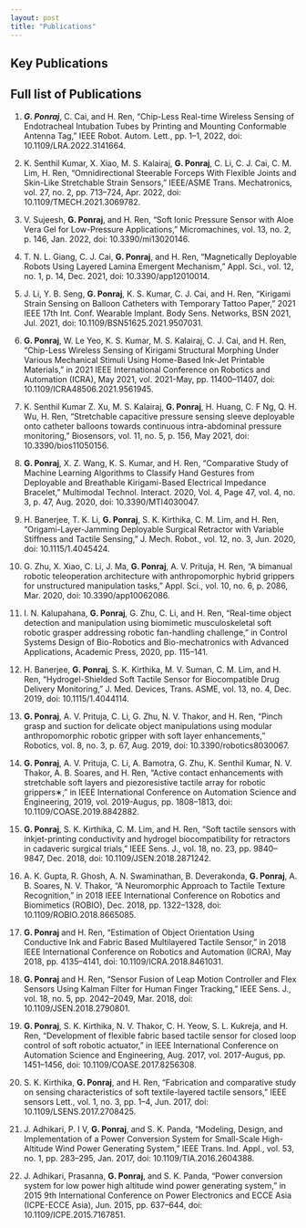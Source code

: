 ```yaml
---
layout: post
title: "Publications"
---
```


## Key Publications

## Full list of Publications

1. <b>_G. Ponraj_</b>, C. Cai, and H. Ren, “Chip-Less Real-time Wireless Sensing of Endotracheal Intubation Tubes by Printing and Mounting Conformable Antenna Tag,” IEEE Robot. Autom. Lett., pp. 1–1, 2022, doi: 10.1109/LRA.2022.3141664.

2. K. Senthil Kumar, X. Xiao, M. S. Kalairaj, <b>G. Ponraj</b>, C. Li, C. J. Cai, C. M. Lim, H. Ren, “Omnidirectional Steerable Forceps With Flexible Joints and Skin-Like Stretchable Strain Sensors,” IEEE/ASME Trans. Mechatronics, vol. 27, no. 2, pp. 713–724, Apr. 2022, doi: 10.1109/TMECH.2021.3069782.

3. V. Sujeesh, <b>G. Ponraj</b>, and H. Ren, “Soft Ionic Pressure Sensor with Aloe Vera Gel for Low-Pressure Applications,” Micromachines, vol. 13, no. 2, p. 146, Jan. 2022, doi: 10.3390/mi13020146.

4. T. N. L. Giang, C. J. Cai, <b>G. Ponraj</b>, and H. Ren, “Magnetically Deployable Robots Using Layered Lamina Emergent Mechanism,” Appl. Sci., vol. 12, no. 1, p. 14, Dec. 2021, doi: 10.3390/app12010014.

5. J. Li, Y. B. Seng, <b>G. Ponraj</b>, K. S. Kumar, C. J. Cai, and H. Ren, “Kirigami Strain Sensing on Balloon Catheters with Temporary Tattoo Paper,” 2021 IEEE 17th Int. Conf. Wearable Implant. Body Sens. Networks, BSN 2021, Jul. 2021, doi: 10.1109/BSN51625.2021.9507031.

6. <b>G. Ponraj</b>, W. Le Yeo, K. S. Kumar, M. S. Kalairaj, C. J. Cai, and H. Ren, “Chip-Less Wireless Sensing of Kirigami Structural Morphing Under Various Mechanical Stimuli Using Home-Based Ink-Jet Printable Materials,” in 2021 IEEE International Conference on Robotics and Automation (ICRA), May 2021, vol. 2021-May, pp. 11400–11407, doi: 10.1109/ICRA48506.2021.9561945.

7. K. Senthil Kumar Z. Xu, M. S. Kalairaj, <b>G. Ponraj</b>, H. Huang, C. F Ng, Q. H. Wu, H. Ren, “Stretchable capacitive pressure sensing sleeve deployable onto catheter balloons towards continuous intra-abdominal pressure monitoring,” Biosensors, vol. 11, no. 5, p. 156, May 2021, doi: 10.3390/bios11050156.

8. <b>G. Ponraj</b>, X. Z. Wang, K. S. Kumar, and H. Ren, “Comparative Study of Machine Learning Algorithms to Classify Hand Gestures from Deployable and Breathable Kirigami-Based Electrical Impedance Bracelet,” Multimodal Technol. Interact. 2020, Vol. 4, Page 47, vol. 4, no. 3, p. 47, Aug. 2020, doi: 10.3390/MTI4030047.

9. H. Banerjee, T. K. Li, <b>G. Ponraj</b>, S. K. Kirthika, C. M. Lim, and H. Ren, “Origami-Layer-Jamming Deployable Surgical Retractor with Variable Stiffness and Tactile Sensing,” J. Mech. Robot., vol. 12, no. 3, Jun. 2020, doi: 10.1115/1.4045424.

10. G. Zhu, X. Xiao, C. Li, J. Ma, <b>G. Ponraj</b>, A. V. Prituja, H. Ren, “A bimanual robotic teleoperation architecture with anthropomorphic hybrid grippers for unstructured manipulation tasks,” Appl. Sci., vol. 10, no. 6, p. 2086, Mar. 2020, doi: 10.3390/app10062086.

11. I. N. Kalupahana, <b>G. Ponraj</b>, G. Zhu, C. Li, and H. Ren, “Real-time object detection and manipulation using biomimetic musculoskeletal soft robotic grasper addressing robotic fan-handling challenge,” in Control Systems Design of Bio-Robotics and Bio-mechatronics with Advanced Applications, Academic Press, 2020, pp. 115–141.

12. H. Banerjee, <b>G. Ponraj</b>, S. K. Kirthika, M. V. Suman, C. M. Lim, and H. Ren, “Hydrogel-Shielded Soft Tactile Sensor for Biocompatible Drug Delivery Monitoring,” J. Med. Devices, Trans. ASME, vol. 13, no. 4, Dec. 2019, doi: 10.1115/1.4044114.

13. <b>G. Ponraj</b>, A. V. Prituja, C. Li, G. Zhu, N. V. Thakor, and H. Ren, “Pinch grasp and suction for delicate object manipulations using modular anthropomorphic robotic gripper with soft layer enhancements,” Robotics, vol. 8, no. 3, p. 67, Aug. 2019, doi: 10.3390/robotics8030067.

14. <b>G. Ponraj</b>, A. V. Prituja, C. Li, A. Bamotra, G. Zhu, K. Senthil Kumar, N. V. Thakor, A. B. Soares, and H. Ren, “Active contact enhancements with stretchable soft layers and piezoresistive tactile array for robotic grippers∗,” in IEEE International Conference on Automation Science and Engineering, 2019, vol. 2019-Augus, pp. 1808–1813, doi: 10.1109/COASE.2019.8842882.

15. <b>G. Ponraj</b>, S. K. Kirthika, C. M. Lim, and H. Ren, “Soft tactile sensors with inkjet-printing conductivity and hydrogel biocompatibility for retractors in cadaveric surgical trials,” IEEE Sens. J., vol. 18, no. 23, pp. 9840–9847, Dec. 2018, doi: 10.1109/JSEN.2018.2871242.

16. A. K. Gupta, R. Ghosh, A. N. Swaminathan, B. Deverakonda, <b>G. Ponraj</b>, A. B. Soares, N. V. Thakor, “A Neuromorphic Approach to Tactile Texture Recognition,” in 2018 IEEE International Conference on Robotics and Biomimetics (ROBIO), Dec. 2018, pp. 1322–1328, doi: 10.1109/ROBIO.2018.8665085.

17. <b>G. Ponraj</b> and H. Ren, “Estimation of Object Orientation Using Conductive Ink and Fabric Based Multilayered Tactile Sensor,” in 2018 IEEE International Conference on Robotics and Automation (ICRA), May 2018, pp. 4135–4141, doi: 10.1109/ICRA.2018.8461031.

18. <b>G. Ponraj</b> and H. Ren, “Sensor Fusion of Leap Motion Controller and Flex Sensors Using Kalman Filter for Human Finger Tracking,” IEEE Sens. J., vol. 18, no. 5, pp. 2042–2049, Mar. 2018, doi: 10.1109/JSEN.2018.2790801.

19. <b>G. Ponraj</b>, S. K. Kirthika, N. V. Thakor, C. H. Yeow, S. L. Kukreja, and H. Ren, “Development of flexible fabric based tactile sensor for closed loop control of soft robotic actuator,” in IEEE International Conference on Automation Science and Engineering, Aug. 2017, vol. 2017-Augus, pp. 1451–1456, doi: 10.1109/COASE.2017.8256308.

20. S. K. Kirthika, <b>G. Ponraj</b>, and H. Ren, “Fabrication and comparative study on sensing characteristics of soft textile-layered tactile sensors,” IEEE sensors Lett., vol. 1, no. 3, pp. 1–4, Jun. 2017, doi: 10.1109/LSENS.2017.2708425.

21. J. Adhikari, P. I V, <b>G. Ponraj</b>, and S. K. Panda, “Modeling, Design, and Implementation of a Power Conversion System for Small-Scale High-Altitude Wind Power Generating System,” IEEE Trans. Ind. Appl., vol. 53, no. 1, pp. 283–295, Jan. 2017, doi: 10.1109/TIA.2016.2604388.

22. J. Adhikari, Prasanna, <b>G. Ponraj</b>, and S. K. Panda, “Power conversion system for low power high altitude wind power generating system,” in 2015 9th International Conference on Power Electronics and ECCE Asia (ICPE-ECCE Asia), Jun. 2015, pp. 637–644, doi: 10.1109/ICPE.2015.7167851.
